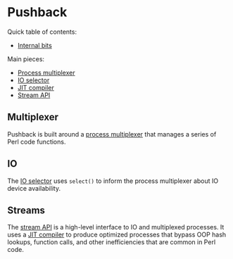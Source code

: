 # Pushback
Quick table of contents:

- [Internal bits](pushback/bits.md)

Main pieces:

- [Process multiplexer](pushback/mux.md)
- [IO selector](pushback/io-select.md)
- [JIT compiler](pushback/jit.md)
- [Stream API](pushback/stream.md)


## Multiplexer
Pushback is built around a [process multiplexer](pushback/mux.md) that manages a
series of Perl code functions.


## IO
The [IO selector](pushback/io-select.md) uses `select()` to inform the process
multiplexer about IO device availability.


## Streams
The [stream API](pushback/stream.md) is a high-level interface to IO and
multiplexed processes. It uses a [JIT compiler](pushback/jit.md) to produce
optimized processes that bypass OOP hash lookups, function calls, and other
inefficiencies that are common in Perl code.
